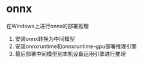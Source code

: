 # onnx
在Windows上进行onnx的部署推理
1. 安装onnx转换为中间模型
2. 安装onnxruntime和onnxruntime-gpu部署推理引擎
3. 最后部署中间模型到本机设备运用引擎进行推理
